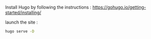 

Install Hugo by following the instructions : 
https://gohugo.io/getting-started/installing/

launch the site : 

```bash
hugo serve -D
```